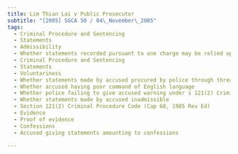 ```yaml
---
title: Lim Thian Lai v Public Prosecutor 
subtitle: "[2005] SGCA 50 / 04\_November\_2005"
tags:
  - Criminal Procedure and Sentencing
  - Statements
  - Admissibility
  - Whether statements recorded pursuant to one charge may be relied upon when convicting accused of different charge arising from same incident
  - Criminal Procedure and Sentencing
  - Statements
  - Voluntariness
  - Whether statements made by accused procured by police through threat and inducement
  - Whether accused having poor command of English language
  - Whether police failing to give accused warning under s 121(2) Criminal Procedure Code
  - Whether statements made by accused inadmissible
  - Section 121(2) Criminal Procedure Code (Cap 68, 1985 Rev Ed)
  - Evidence
  - Proof of evidence
  - Confessions
  - Accused giving statements amounting to confessions

---
```


